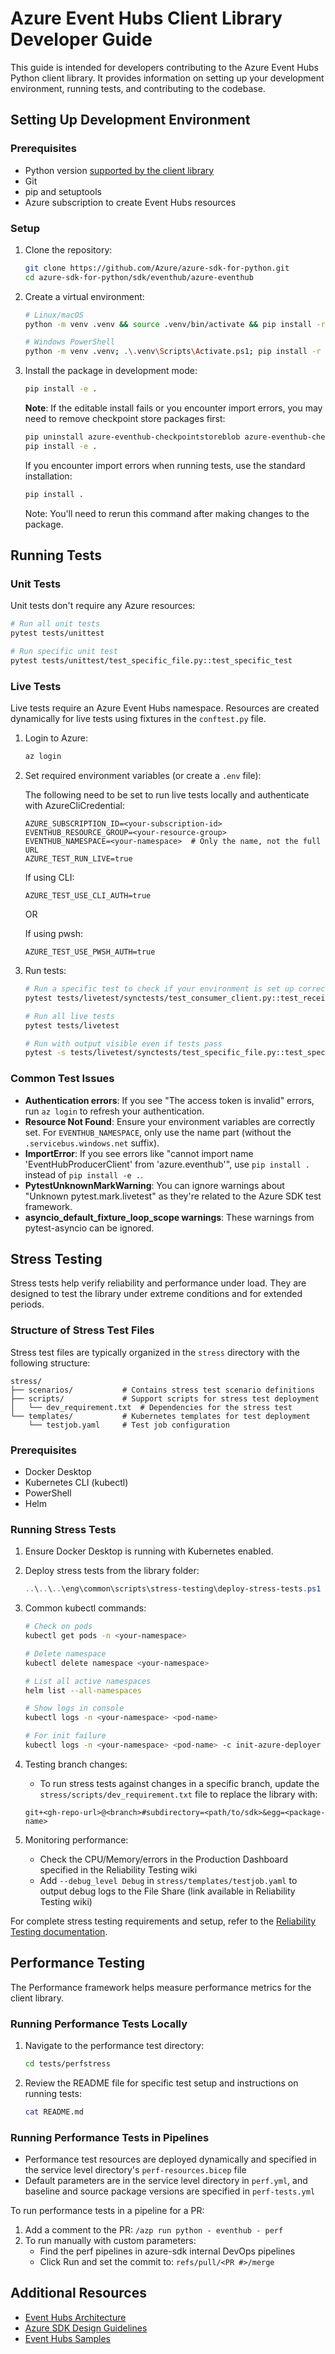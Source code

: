 # Azure Event Hubs Client Library Developer Guide

This guide is intended for developers contributing to the Azure Event Hubs Python client library. It provides information on setting up your development environment, running tests, and contributing to the codebase.

## Setting Up Development Environment

### Prerequisites

- Python version [supported by the client library](https://github.com/Azure/azure-sdk-for-python/wiki/Azure-SDKs-Python-version-support-policy)
- Git
- pip and setuptools
- Azure subscription to create Event Hubs resources

### Setup

1. Clone the repository:
   ```bash
   git clone https://github.com/Azure/azure-sdk-for-python.git
   cd azure-sdk-for-python/sdk/eventhub/azure-eventhub
   ```

2. Create a virtual environment:
   ```bash
   # Linux/macOS
   python -m venv .venv && source .venv/bin/activate && pip install -r dev_requirements.txt

   # Windows PowerShell
   python -m venv .venv; .\.venv\Scripts\Activate.ps1; pip install -r dev_requirements.txt
   ```

3. Install the package in development mode:
   ```bash
   pip install -e .
   ```

   **Note**: If the editable install fails or you encounter import errors, you may need to remove checkpoint store packages first:
   ```bash
   pip uninstall azure-eventhub-checkpointstoreblob azure-eventhub-checkpointstoreblob-aio -y
   pip install -e .
   ```

   If you encounter import errors when running tests, use the standard installation:
   ```bash
   pip install .
   ```
   Note: You'll need to rerun this command after making changes to the package.

## Running Tests

### Unit Tests

Unit tests don't require any Azure resources:

```bash
# Run all unit tests
pytest tests/unittest

# Run specific unit test
pytest tests/unittest/test_specific_file.py::test_specific_test
```

### Live Tests

Live tests require an Azure Event Hubs namespace. Resources are created dynamically for live tests using fixtures in the `conftest.py` file.

1. Login to Azure:
   ```bash
   az login
   ```

2. Set required environment variables (or create a `.env` file):
   
   The following need to be set to run live tests locally and authenticate with AzureCliCredential:
   ```
   AZURE_SUBSCRIPTION_ID=<your-subscription-id>
   EVENTHUB_RESOURCE_GROUP=<your-resource-group>
   EVENTHUB_NAMESPACE=<your-namespace>  # Only the name, not the full URL
   AZURE_TEST_RUN_LIVE=true
   ```
   
   If using CLI:
   ```
   AZURE_TEST_USE_CLI_AUTH=true
   ```
   
   OR
   
   If using pwsh:
   ```
   AZURE_TEST_USE_PWSH_AUTH=true
   ```

3. Run tests:
   ```bash
   # Run a specific test to check if your environment is set up correctly
   pytest tests/livetest/synctests/test_consumer_client.py::test_receive_partition
   
   # Run all live tests
   pytest tests/livetest
   
   # Run with output visible even if tests pass
   pytest -s tests/livetest/synctests/test_specific_file.py::test_specific_function
   ```

### Common Test Issues

- **Authentication errors**: If you see "The access token is invalid" errors, run `az login` to refresh your authentication.
- **Resource Not Found**: Ensure your environment variables are correctly set. For `EVENTHUB_NAMESPACE`, only use the name part (without the `.servicebus.windows.net` suffix).
- **ImportError**: If you see errors like "cannot import name 'EventHubProducerClient' from 'azure.eventhub'", use `pip install .` instead of `pip install -e .`.
- **PytestUnknownMarkWarning**: You can ignore warnings about "Unknown pytest.mark.livetest" as they're related to the Azure SDK test framework.
- **asyncio_default_fixture_loop_scope warnings**: These warnings from pytest-asyncio can be ignored.

## Stress Testing

Stress tests help verify reliability and performance under load. They are designed to test the library under extreme conditions and for extended periods.

### Structure of Stress Test Files

Stress test files are typically organized in the `stress` directory with the following structure:

```
stress/
├── scenarios/           # Contains stress test scenario definitions
├── scripts/             # Support scripts for stress test deployment
│   └── dev_requirement.txt  # Dependencies for the stress test
└── templates/           # Kubernetes templates for test deployment
    └── testjob.yaml     # Test job configuration
```

### Prerequisites

- Docker Desktop
- Kubernetes CLI (kubectl)
- PowerShell
- Helm

### Running Stress Tests

1. Ensure Docker Desktop is running with Kubernetes enabled.

2. Deploy stress tests from the library folder:
   ```powershell
   ..\..\..\eng\common\scripts\stress-testing\deploy-stress-tests.ps1 -Namespace <your-namespace>
   ```

3. Common kubectl commands:
   ```bash
   # Check on pods
   kubectl get pods -n <your-namespace>
   
   # Delete namespace
   kubectl delete namespace <your-namespace>
   
   # List all active namespaces
   helm list --all-namespaces
   
   # Show logs in console
   kubectl logs -n <your-namespace> <pod-name>
   
   # For init failure
   kubectl logs -n <your-namespace> <pod-name> -c init-azure-deployer
   ```

4. Testing branch changes:
   - To run stress tests against changes in a specific branch, update the `stress/scripts/dev_requirement.txt` file to replace the library with:
   ```
   git+<gh-repo-url>@<branch>#subdirectory=<path/to/sdk>&egg=<package-name>
   ```

5. Monitoring performance:
   - Check the CPU/Memory/errors in the Production Dashboard specified in the Reliability Testing wiki
   - Add `--debug_level Debug` in `stress/templates/testjob.yaml` to output debug logs to the File Share (link available in Reliability Testing wiki)

For complete stress testing requirements and setup, refer to the [Reliability Testing documentation](https://dev.azure.com/azure-sdk/internal/_wiki/wikis/internal.wiki/463/Reliability-Testing).

## Performance Testing

The Performance framework helps measure performance metrics for the client library.

### Running Performance Tests Locally

1. Navigate to the performance test directory:
   ```bash
   cd tests/perfstress
   ```

2. Review the README file for specific test setup and instructions on running tests:
   ```bash
   cat README.md
   ```

### Running Performance Tests in Pipelines

- Performance test resources are deployed dynamically and specified in the service level directory's `perf-resources.bicep` file
- Default parameters are in the service level directory in `perf.yml`, and baseline and source package versions are specified in `perf-tests.yml`

To run performance tests in a pipeline for a PR:
1. Add a comment to the PR: `/azp run python - eventhub - perf`
2. To run manually with custom parameters:
   - Find the perf pipelines in azure-sdk internal DevOps pipelines
   - Click Run and set the commit to: `refs/pull/<PR #>/merge`

## Additional Resources

- [Event Hubs Architecture](https://docs.microsoft.com/azure/event-hubs/event-hubs-about)
- [Azure SDK Design Guidelines](https://azure.github.io/azure-sdk/python_design.html)
- [Event Hubs Samples](https://github.com/Azure/azure-sdk-for-python/tree/main/sdk/eventhub/azure-eventhub/samples)